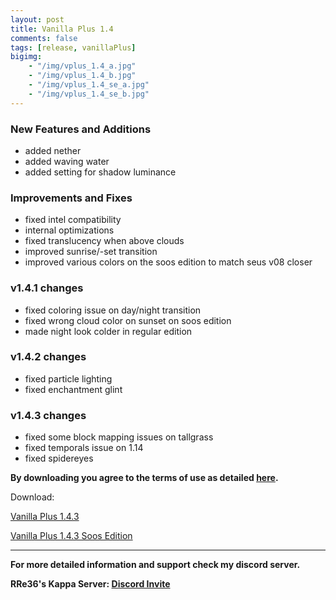 ```yaml
---
layout: post
title: Vanilla Plus 1.4
comments: false
tags: [release, vanillaPlus]
bigimg: 
    - "/img/vplus_1.4_a.jpg"
    - "/img/vplus_1.4_b.jpg"
    - "/img/vplus_1.4_se_a.jpg"
    - "/img/vplus_1.4_se_b.jpg"
---
```


### New Features and Additions

* added nether
* added waving water
* added setting for shadow luminance

### Improvements and Fixes

* fixed intel compatibility
* internal optimizations
* fixed translucency when above clouds
* improved sunrise/-set transition
* improved various colors on the soos edition to match seus v08 closer

### v1.4.1 changes

* fixed coloring issue on day/night transition
* fixed wrong cloud color on sunset on soos edition
* made night look colder in regular edition

### v1.4.2 changes

* fixed particle lighting
* fixed enchantment glint

### v1.4.3 changes

* fixed some block mapping issues on tallgrass
* fixed temporals issue on 1.14
* fixed spidereyes

**By downloading you agree to the terms of use as detailed [here](https://rre36.github.io/glProjectsWeb/license/).**

Download:

[Vanilla Plus 1.4.3](https://github.com/rre36/vplus_web/releases/download/v1.4.3/VPlus_v1.4.3.zip)

[Vanilla Plus 1.4.3 Soos Edition](https://github.com/rre36/vplus_web/releases/download/v1.4.3/VPlus_v1.4.3_SE.zip)

***

**For more detailed information and support check my discord server.**

**RRe36's Kappa Server: [Discord Invite](https://discord.gg/y5xzQ6H)**
